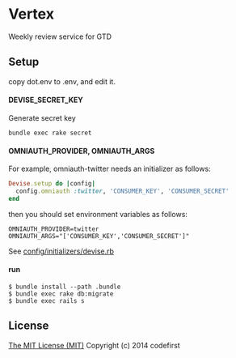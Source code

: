 Vertex
===============================

Weekly review service for GTD

Setup
-------------------------------

copy dot.env to .env, and edit it.

#### DEVISE\_SECRET\_KEY

Generate secret key

```
bundle exec rake secret
```

#### OMNIAUTH\_PROVIDER, OMNIAUTH\_ARGS

For example, omniauth-twitter needs an initializer as follows:
```ruby
Devise.setup do |config|
  config.omniauth :twitter, 'CONSUMER_KEY', 'CONSUMER_SECRET'
end
```

then you should set environment variables as follows:
```
OMNIAUTH_PROVIDER=twitter
OMNIAUTH_ARGS="['CONSUMER_KEY','CONSUMER_SECRET']"
```

See [config/initializers/devise.rb](https://github.com/codefirst/vertex/blob/master/config/initializers/devise.rb)

#### run

    $ bundle install --path .bundle
    $ bundle exec rake db:migrate
    $ bundle exec rails s

License
-------------------------------
[The MIT License (MIT)](http://opensource.org/licenses/mit-license)
Copyright (c) 2014 codefirst
